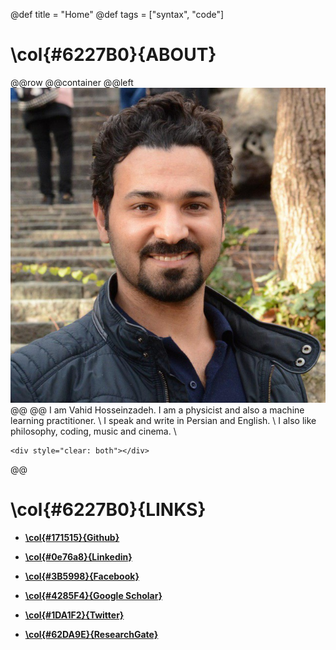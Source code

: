 @def title = "Home"
@def tags = ["syntax", "code"]



# **\col{#6227B0}{ABOUT}**
@@row
@@container
@@left ![](/assets/Portfolio_image.jpg) @@
@@
I am Vahid Hosseinzadeh. I am a physicist and also a machine learning practitioner. \\
I speak and write in Persian and English. \\
I also like philosophy, coding, music and cinema. \\


 
~~~
<div style="clear: both"></div>
~~~
@@



# **\col{#6227B0}{LINKS}**

<!-- * **Mobile** /  **Telegram**: `+989374490800` -->

* [**\col{#171515}{Github}** ](https://github.com/VahidHosseinzadeh)

<!-- * [**\col{green}{Wahtsapp}**](https://wa.me/989374490800) -->

* [**\col{#0e76a8}{Linkedin}**](https://www.linkedin.com/in/vahid-hosseinzadeh/)

* [**\col{#3B5998}{Facebook}**](https://www.facebook.com/vahid.hoseinzade/)

* [**\col{#4285F4}{Google Scholar}**](https://scholar.google.com/citations?user=0LJDQQYAAAAJ&hl=en)

* [**\col{#1DA1F2}{Twitter}**](https://twitter.com/VHosseinzadehJ)

* [**\col{#62DA9E}{ResearchGate}**](https://www.researchgate.net/profile/Vahid-Hosseinzadeh)













